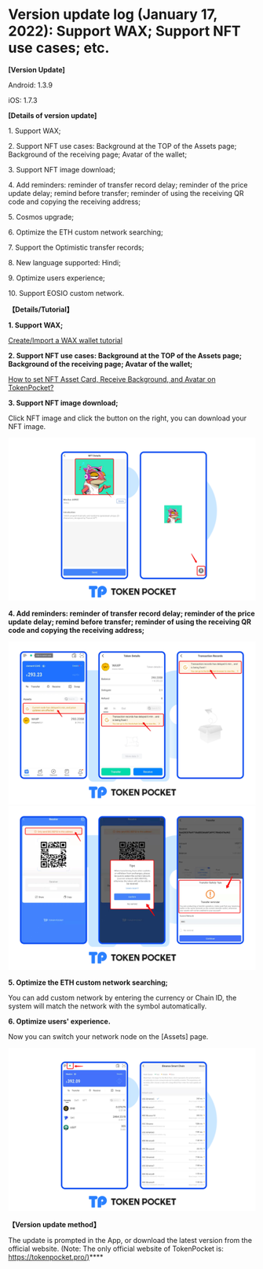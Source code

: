 # Version update log (January 17, 2022): Support WAX; Support NFT use cases; etc.

**\[Version Update]**

Android: 1.3.9

iOS: 1.7.3

**\[Details of version update]**

1\. Support WAX;

2\. Support NFT use cases: Background at the TOP of the Assets page; Background of the receiving page; Avatar of the wallet;

3\. Support NFT image download;

4\. Add reminders: reminder of transfer record delay; reminder of the price update delay; remind before transfer;  reminder of using the receiving QR code and copying the receiving address;

5\. Cosmos upgrade;

6\. Optimize the ETH custom network searching;

7\. Support the Optimistic transfer records;

8\. New language supported: Hindi;

9\. Optimize users experience;

10\. Support EOSIO custom network.

**【Details/Tutorial】**

**1. Support WAX;**

[Create/Import a WAX wallet tutorial](https://help.tokenpocket.pro/en/defi-tutorial/how-to-trade-on-dex/wax-use-guide)

**2. Support NFT use cases: Background at the TOP of the Assets page; Background of the receiving page; Avatar of the wallet;**

[How to set NFT Asset Card, Receive Background, and Avatar on TokenPocket?](https://help.tokenpocket.pro/en/wallet-operation/set-nft)

**3. Support NFT image download;**

Click NFT image and click the button on the right, you can download your NFT image.

![](<../../.gitbook/assets/nft下载 en.png>)

**4. Add reminders: reminder of transfer record delay; reminder of the price update delay; remind before transfer;  reminder of using the receiving QR code and copying the receiving address;**

![](<../../.gitbook/assets/提醒1 en.png>) ![](<../../.gitbook/assets/提醒2 en.png>)

**5.  Optimize the ETH custom network searching;**

You can add custom network by entering the currency or Chain ID, the system will match the network with the symbol automatically.

**6. Optimize users' experience.**

Now you can switch your network node on the \[Assets] page.

![](../../.gitbook/assets/切换节点en.png)

**【Version update method】**‌

The update is prompted in the App, or download the latest version from the official website. (Note: The only official website of TokenPocket is: [https://tokenpocket.pro/)](https://tokenpocket.pro/\))****
